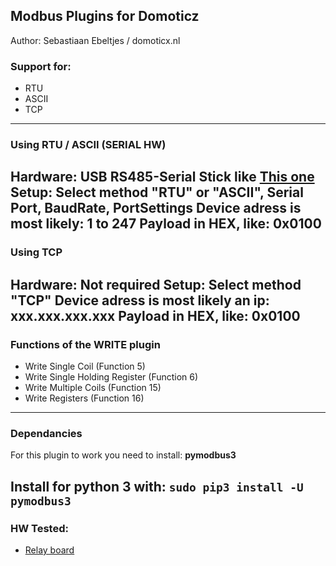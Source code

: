 ## Modbus Plugins for Domoticz
Author: Sebastiaan Ebeltjes / domoticx.nl

### Support for:
* RTU
* ASCII
* TCP
-----

### Using RTU / ASCII (SERIAL HW)

Hardware: USB RS485-Serial Stick like **[This one](http://domoticx.nl/webwinkel/index.php?route=product/product&product_id=386)**
Setup: Select method "RTU" or "ASCII", Serial Port, BaudRate, PortSettings
Device adress is most likely: 1 to 247
Payload in HEX, like: 0x0100
-----

### Using TCP

Hardware: Not required
Setup: Select method "TCP"
Device adress is most likely an ip: xxx.xxx.xxx.xxx
Payload in HEX, like: 0x0100
-----

### Functions of the WRITE plugin

* Write Single Coil (Function 5)
* Write Single Holding Register (Function 6)
* Write Multiple Coils (Function 15)
* Write Registers (Function 16)

-----
### Dependancies

For this plugin to work you need to install: **pymodbus3**

Install for python 3 with: ```sudo pip3 install -U pymodbus3```
-----

### HW Tested:
* [Relay board](http://domoticx.com/modbus-relaisbord/)
